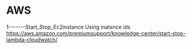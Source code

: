 # AWS
1-------Start_Stop_Ec2instance Using inatsnce ids
        https://aws.amazon.com/premiumsupport/knowledge-center/start-stop-lambda-cloudwatch/
